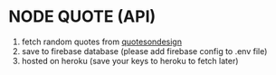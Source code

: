 # NODE QUOTE (API)

1. fetch random quotes from [quotesondesign]("https://quotesondesign.com)
2. save to firebase database (please add firebase config to .env file)
3. hosted on heroku (save your keys to heroku to fetch later)
